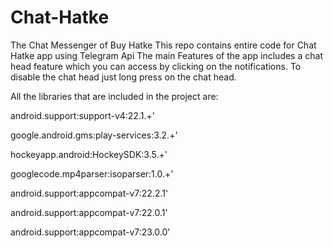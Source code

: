 # Chat-Hatke
The Chat Messenger of Buy Hatke 
This repo contains entire code for Chat Hatke app using Telegram Api
The main Features of the app includes a chat head feature which you can access by clicking on the notifications.
To disable the chat head just long press on the chat head.

All the libraries that are included in the project are:

  android.support:support-v4:22.1.+'
  
  google.android.gms:play-services:3.2.+'
  
  hockeyapp.android:HockeySDK:3.5.+'
  
  googlecode.mp4parser:isoparser:1.0.+'
  
  android.support:appcompat-v7:22.2.1'
  
  android.support:appcompat-v7:22.0.1'
  
  android.support:appcompat-v7:23.0.0'



